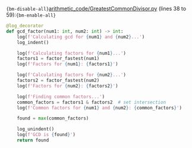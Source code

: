 `{bm-disable-all}`[arithmetic_code/GreatestCommonDivisor.py](arithmetic_code/GreatestCommonDivisor.py) (lines 38 to 59):`{bm-enable-all}`

```python
@log_decorator
def gcd_factor(num1: int, num2: int) -> int:
    log(f'Calculating gcd for {num1} and {num2}...')
    log_indent()

    log(f'Calculating factors for {num1}...')
    factors1 = factor_fastest(num1)
    log(f'Factors for {num1}: {factors1}')

    log(f'Calculating factors for {num2}...')
    factors2 = factor_fastest(num2)
    log(f'Factors for {num2}: {factors2}')

    log(f'Finding common factors...')
    common_factors = factors1 & factors2  # set intersection
    log(f'Common factors for {num1} and {num2}: {common_factors}')

    found = max(common_factors)

    log_unindent()
    log(f'GCD is {found}')
    return found
```